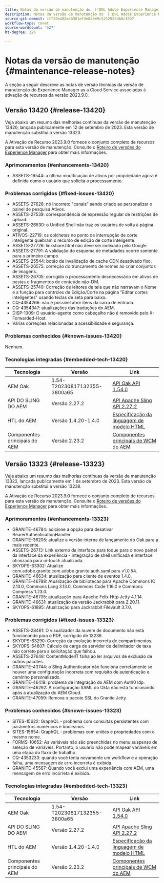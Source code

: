 ```yaml
---
title: Notas da versão de manutenção do  [!DNL Adobe Experience Manager]  as a Cloud Service associada à ativação de recurso 2023.9.0.
description: Notas da versão de manutenção do  [!DNL Adobe Experience Manager]  as a Cloud Service associada à ativação de recurso 2023.9.0.
source-git-commit: cff20e402aeb381efde8a9e9c523252ddb8c3597
workflow-type: tm+mt
source-wordcount: '627'
ht-degree: 32%

---
```


# Notas da versão de manutenção {#maintenance-release-notes}

A seção a seguir descreve as notas de versão técnicas da versão de manutenção do Experience Manager as a Cloud Service associadas à ativação de recursos da versão 2023.9.0.

## Versão 13420 {#release-13420}

Veja abaixo um resumo das melhorias contínuas da versão de manutenção 13420, lançada publicamente em 12 de setembro de 2023. Esta versão de manutenção substitui a versão 13323.

A Ativação de Recurso 2023.9.0 fornece o conjunto completo de recursos para esta versão de manutenção. Consulte o [Roteiro de versões do Experience Manager](https://experienceleague.adobe.com/docs/experience-manager-release-information/aem-release-updates/update-releases-roadmap.html?lang=pt-BR) para obter mais informações.

### Aprimoramentos {#enhancements-13420}

- ASSETS-19544: a última modificação de ativos por propriedade agora é definida como o usuário que solicita o processamento.

### Problemas corrigidos {#fixed-issues-13420}

- ASSETS-27628: nó incorreto &quot;canais&quot; sendo criado ao personalizar o painel de pesquisa Ativos.
- ASSETS-27539: correspondência de expressão regular de restrições de upload.
- ASSETS-26530: o Unified Shell não traz os usuários de volta à página original.
- ATIVOS-22719: os colchetes no ponto de interrupção de corte inteligente quebram o recurso de edição de corte inteligente.
- ASSETS-27726: linkshare.html não deve ser indexado pelo Google.
- ASSETS-27791: A validação do esquema de metadados ocorre somente para o primeiro campo.
- ASSETS-25544: botão de invalidação de cache CDN desativado fixo.
- ASSETS-26575: correção do truncamento de nomes ao criar conjuntos de imagens.
- ASSETS-26705: corrigido o processamento desnecessário em ativos de pastas e fragmentos de conteúdo não-DM.
- ASSETS-25740: Correção de leitores de tela que não narravam o Nome e a função para controles de Edição/Corte na página &quot;Editar cortes inteligentes&quot; usando teclas de seta para baixo.
- CQ-4354266: não é possível abrir itens da caixa de entrada.
- CQ-4354347: atualizações das traduções do AEM.
- DISP-1009: O usuário-agente como cabeçalho não é removido pelo X-Forwarded-Host.
- Várias correções relacionadas a acessibilidade e segurança.

### Problemas conhecidos {#known-issues-13420}

Nenhum.

### Tecnologias integradas {#embedded-tech-13420}

| Tecnologia | Versão | Link |
|---|---|---|
| AEM Oak | 1.54-T20230817132355-3800a65 | [API Oak API 1.54.0](https://www.javadoc.io/doc/org.apache.jackrabbit/oak-api/1.54.0/index.html) |
| API DO SLING DO AEM | Versão 2.27.2 | [API Apache Sling API 2.27.2](https://www.javadoc.io/doc/org.apache.sling/org.apache.sling.api/latest/index.html) |
| HTL do AEM | Versão 1.4.20-1.4.0 | [Especificação da linguagem de modelo HTML](https://github.com/adobe/htl-spec) |
| Componentes principais do AEM | Versão 2.23.2 | [Componentes principais de WCM do AEM](https://github.com/adobe/aem-core-wcm-components) |

## Versão 13323 {#release-13323}

Veja abaixo um resumo das melhorias contínuas da versão de manutenção 13323, lançada publicamente em 1 de setembro de 2023. Esta versão de manutenção substitui a versão 13239.

A Ativação de Recurso 2023.9.0 fornece o conjunto completo de recursos para esta versão de manutenção. Consulte o [Roteiro de versões do Experience Manager](https://experienceleague.adobe.com/docs/experience-manager-release-information/aem-release-updates/update-releases-roadmap.html?lang=pt-BR) para obter mais informações.

### Aprimoramentos {#enhancements-13323}

- GRANITE-46784: adicione a opção para desativar BearerAuthenticationHandler.
- GRANITE-36205: atualize a versão interna de lançamento do Oak para a mais recente.
- ASSETS-26713: Link externo da interface para toque para o novo painel da interface da experiência - integração de shell unificada e interface otimizada para ui-touch atualizada.
- SKYOPS-63302: Atualize com.adobe.granite:com.adobe.granite.auth.saml para v1.0.54.
- GRANITE-46634: atualização para cliente de eventos 1.4.0.
- GRANITE-46788: Atualização de bibliotecas para Apache Commons IO 2.13.0, Commons Lang 3.13.0, Commons Code 1.16.0 e Commons Compress 1.23.0.
- GRANITE-46705: atualização para Apache Felix Http Jetty 4.1.14.
- GRANITE-46631: atualização da versão Jackrabbit para 2.20.11.
- SKYOPS-61895: Atualização para Jackrabbit Filevault 3.7.0.

### Problemas corrigidos {#fixed-issues-13323}

- ASSETS-28461: O visualizador da nuvem de documento não está funcionando para o PDF, corrigido de 13239.
- SKYOPS-63290: Correção da evolução incorreta de compartimentos.
- SKYOPS-54607: Cálculo de carga de servidor de delimitador de taxa não correto para a solicitação que falhou.
- ASSETS-27648: ContentModelIT falha ao ler arquivos de exclusão de outros pacotes.
- GRANITE-43744: o Sling Authenticator não funciona corretamente se houver uma configuração incorreta com requisito de autenticação e caminho personalizado.
- GRANITE-46419: problema de integração do AEM com Auth0 Idp.
- GRANITE-46292: A configuração SAML do Okta não está funcionando após a atualização do AEM Cloud.
- GRANITE-47059: Remova o pacote SSL do Granite Jetty.

### Problemas conhecidos {#known-issues-13323}

- SITES-15622: GraphQL - problema com consultas persistentes com parâmetros numéricos e booleanos.
- SITES-15654: GraphQL - problemas com uniões e propriedades com o mesmo nome.
- FORMS-10652: As variáveis não são preenchidas no menu suspenso de seleção de variáveis. Portanto, o usuário não pode mapear variáveis em uma etapa do fluxo de trabalho.
- CQ-4353233: quando você tenta novamente um workflow e a operação falha, uma mensagem de erro incorreta é exibida.
- GRANITE-45567: Quando você exclui uma experiência com AEM, uma mensagem de erro incorreta é exibida.

### Tecnologias integradas {#embedded-tech-13323}

| Tecnologia | Versão | Link |
|---|---|---|
| AEM Oak | 1.54-T20230817132355-3800a65 | [API Oak API 1.54.0](https://www.javadoc.io/doc/org.apache.jackrabbit/oak-api/1.54.0/index.html) |
| API DO SLING DO AEM | Versão 2.27.2 | [API Apache Sling API 2.27.2](https://www.javadoc.io/doc/org.apache.sling/org.apache.sling.api/latest/index.html) |
| HTL do AEM | Versão 1.4.20-1.4.0 | [Especificação da linguagem de modelo HTML](https://github.com/adobe/htl-spec) |
| Componentes principais do AEM | Versão 2.23.2 | [Componentes principais de WCM do AEM](https://github.com/adobe/aem-core-wcm-components) |
